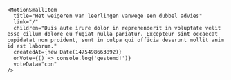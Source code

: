     <MotionSmallItem
      title="Het weigeren van leerlingen vanwege een dubbel advies"
      link="/"
      children="Duis aute irure dolor in reprehenderit in voluptate velit esse cillum dolore eu fugiat nulla pariatur. Excepteur sint occaecat cupidatat non proident, sunt in culpa qui officia deserunt mollit anim id est laborum."
      createdAt={new Date(1475498663892)}
      onVote={() => console.log('gestemd!')}
      voteData="con"
    />
